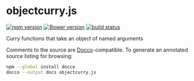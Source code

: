objectcurry.js
==============

[![npm version](https://img.shields.io/npm/v/objectcurry.svg)](https://www.npmjs.com/package/objectcurry)
[![Bower version](https://img.shields.io/bower/v/objectcurry.svg)](http://bower.io/search/?q=objectcurry)
[![build status](https://img.shields.io/travis/kemitchell/objectcurry.js.svg)](http://travis-ci.org/kemitchell/objectcurry.js)

Curry functions that take an object of named arguments

Comments to the source are [Docco](http://jashkenas.github.io/docco/)-compatible. To generate an annotated source listing for browsing:

```bash
npm --global install docco
docco --output docs objectcurry.js
```
